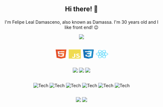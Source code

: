 ## <p align="center">Hi there! 🤘</p>

<div align="center">
  <p>
    I'm Felipe Leal Damasceno, also known as Damassa.
    I'm 30 years old and I like front end! 😉
  </p>
</div>

<div align="center">
  <img height="180em" src="https://github-readme-stats.vercel.app/api?username=damassa&show_icons=true&theme=midnight-purple"/>
</div>

##

<div align="center">
  <img align="center" alt="Tai-HTML" height="30" width="40" src="https://raw.githubusercontent.com/devicons/devicon/master/icons/html5/html5-original.svg">
  <img align="center" alt="Tai-Js" height="30" width="40" src="https://raw.githubusercontent.com/devicons/devicon/master/icons/javascript/javascript-plain.svg">
  <img align="center" alt="Tai-CSS" height="30" width="40" src="https://raw.githubusercontent.com/devicons/devicon/master/icons/css3/css3-original.svg">
  <img align="center" alt="Tai-React" height="30" width="40" src="https://raw.githubusercontent.com/devicons/devicon/master/icons/react/react-original.svg">
</div>

##

<div align="center"> 
  <a href="https://instagram.com/damassaa" target="_blank"><img src="https://img.shields.io/badge/-Instagram-%23E4405F?style=for-the-badge&logo=instagram&logoColor=purple" target="_blank"></a>
  <a href = "mailto:felipelealdamasceno@gmail.com"><img src="https://img.shields.io/badge/-Gmail-%23333?style=for-the-badge&logo=gmail&logoColor=white" target="_blank"></a>
  <a href="https://www.linkedin.com/in/damassa/" target="_blank"><img src="https://img.shields.io/badge/-LinkedIn-%230077B5?style=for-the-badge&logo=linkedin&logoColor=white" target="_blank"></a>
</div>
 
 ##
 
<div align="center">
  <img src="https://img.shields.io/badge/express.js-%23404d59.svg?style=for-the-badge&logo=express&logoColor=%2361DAFB" alt="Tech" />
  <img src="https://img.shields.io/badge/GULP-%23CF4647.svg?style=for-the-badge&logo=gulp&logoColor=white" alt="Tech" />
  <img src="https://img.shields.io/badge/JWT-black?style=for-the-badge&logo=JSON%20web%20tokens" alt="Tech" />
  <img src="https://img.shields.io/badge/styled--components-DB7093?style=for-the-badge&logo=styled-components&logoColor=white" alt="Tech" />
  <img src="https://img.shields.io/badge/MUI-%230081CB.svg?style=for-the-badge&logo=material-ui&logoColor=white" alt="Tech" />
  <img src="https://img.shields.io/badge/Visual%20Studio%20Code-0078d7.svg?style=for-the-badge&logo=visual-studio-code&logoColor=white" alt="Tech" />
</div>

##

<div align="center">
  <img src="https://visitor-badge.glitch.me/badge?page_id=page.id&left_color=black&right_color=purple" />
  <img src="https://badges.pufler.dev/years/puf17640" />
</div>
